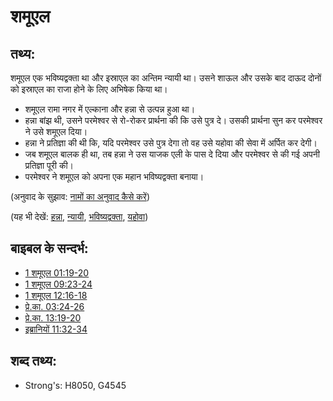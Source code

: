 # शमूएल #

## तथ्य: ##

शमूएल एक भविष्यद्वक्ता था और इस्राएल का अन्तिम न्यायी था। उसने शाऊल और उसके बाद दाऊद दोनों को इस्राएल का राजा होने के लिए अभिषेक किया था।

* शमूएल रामा नगर में एल्काना और हन्ना से उत्पन्न हुआ था।
* हन्ना बांझ थी, उसने परमेश्वर से रो-रोकर प्रार्थना की कि उसे पुत्र दे। उसकी प्रार्थना सुन कर परमेश्वर ने उसे शमूएल दिया।
* हन्ना ने प्रतिज्ञा की थी कि, यदि परमेश्वर उसे पुत्र देगा तो वह उसे यहोवा की सेवा में अर्पित कर देगी।
* जब शमूएल बालक ही था, तब हन्ना ने उस याजक एली के पास दे दिया और परमेश्वर से की गई अपनी प्रतिज्ञा पूरी की।
* परमेश्वर ने शमूएल को अपना एक महान भविष्यद्वक्ता बनाया।

(अनुवाद के सुझाव: [नामों का अनुवाद कैसे करें](rc://hi/ta/man/translate/translate-names))

(यह भी देखें: [हन्ना](../names/hannah.md), [न्यायी](../kt/judge.md), [भविष्यद्वक्ता](../kt/prophet.md), [यहोवा](../kt/yahweh.md))

## बाइबल के सन्दर्भ: ##

* [1 शमूएल 01:19-20](rc://hi/tn/help/1sa/01/19)
* [1 शमूएल 09:23-24](rc://hi/tn/help/1sa/09/23)
* [1 शमूएल 12:16-18](rc://hi/tn/help/1sa/12/16)
* [प्रे.का. 03:24-26](rc://hi/tn/help/act/03/24)
* [प्रे.का. 13:19-20](rc://hi/tn/help/act/13/19)
* [इब्रानियों 11:32-34](rc://hi/tn/help/heb/11/32)

## शब्द तथ्य: ##

* Strong's: H8050, G4545
